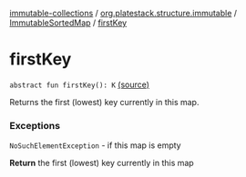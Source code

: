 [immutable-collections](../../index.md) / [org.platestack.structure.immutable](../index.md) / [ImmutableSortedMap](index.md) / [firstKey](.)

# firstKey

`abstract fun firstKey(): K` [(source)](https://github.com/PlateStack/immutable-collections/blob/v0.1.0-alpha/src/main/kotlin/org/platestack/structure/immutable/ImmutableSortedMap.kt#L154)

Returns the first (lowest) key currently in this map.

### Exceptions

`NoSuchElementException` - if this map is empty

**Return**
the first (lowest) key currently in this map

